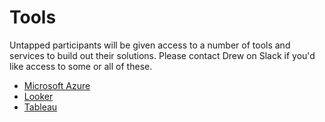 # Tools 
Untapped participants will be given access to a number of tools and services to build out their solutions. Please contact Drew on Slack if you'd like access to some or all of these.

- [Microsoft Azure](http://www.microsoft.com/azure)
- [Looker](http://www.looker.com)
- [Tableau](http://www.tableau.com)